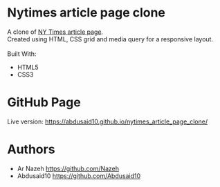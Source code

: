 # Nytimes article page clone

A clone of [NY Times article page](https://www.nytimes.com/2014/03/18/science/space/detection-of-waves-in-space-buttresses-landmark-theory-of-big-bang.html?_r=0).<br>
Created using HTML, CSS grid and media query for a responsive layout.
<br><br>
Built With:
* HTML5
* CSS3

# GitHub Page
Live version: https://abdusaid10.github.io/nytimes_article_page_clone/

# Authors
* Ar Nazeh https://github.com/Nazeh
* Abdusaid10 https://github.com/Abdusaid10
